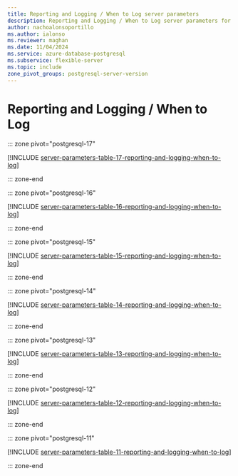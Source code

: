 ```yaml
---
title: Reporting and Logging / When to Log server parameters
description: Reporting and Logging / When to Log server parameters for Azure Database for PostgreSQL - Flexible Server.
author: nachoalonsoportillo
ms.author: ialonso
ms.reviewer: maghan
ms.date: 11/04/2024
ms.service: azure-database-postgresql
ms.subservice: flexible-server
ms.topic: include
zone_pivot_groups: postgresql-server-version
---
```

# Reporting and Logging / When to Log


::: zone pivot="postgresql-17"

[!INCLUDE [server-parameters-table-17-reporting-and-logging-when-to-log](./includes/server-parameters-table-17-reporting-and-logging-when-to-log.md)]

::: zone-end


::: zone pivot="postgresql-16"

[!INCLUDE [server-parameters-table-16-reporting-and-logging-when-to-log](./includes/server-parameters-table-16-reporting-and-logging-when-to-log.md)]

::: zone-end


::: zone pivot="postgresql-15"

[!INCLUDE [server-parameters-table-15-reporting-and-logging-when-to-log](./includes/server-parameters-table-15-reporting-and-logging-when-to-log.md)]

::: zone-end


::: zone pivot="postgresql-14"

[!INCLUDE [server-parameters-table-14-reporting-and-logging-when-to-log](./includes/server-parameters-table-14-reporting-and-logging-when-to-log.md)]

::: zone-end


::: zone pivot="postgresql-13"

[!INCLUDE [server-parameters-table-13-reporting-and-logging-when-to-log](./includes/server-parameters-table-13-reporting-and-logging-when-to-log.md)]

::: zone-end


::: zone pivot="postgresql-12"

[!INCLUDE [server-parameters-table-12-reporting-and-logging-when-to-log](./includes/server-parameters-table-12-reporting-and-logging-when-to-log.md)]

::: zone-end


::: zone pivot="postgresql-11"

[!INCLUDE [server-parameters-table-11-reporting-and-logging-when-to-log](./includes/server-parameters-table-11-reporting-and-logging-when-to-log.md)]

::: zone-end


